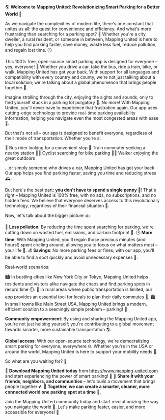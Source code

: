 🌎 **Welcome to Mapping United: Revolutionizing Smart Parking for a Better World** 🚀

As we navigate the complexities of modern life, there's one constant that unites us all: the quest for convenience and efficiency. And what's more frustrating than searching for a parking spot? 🤯 Whether you're a city dweller, a rural resident, or someone in between, Mapping United is here to help you find parking faster, save money, waste less fuel, reduce pollution, and regain lost time. 🕒

This 100% free, open-source smart parking app is designed for everyone – yes, everyone! 🌈 Whether you drive a car, take the bus, ride a train, bike, or walk, Mapping United has got your back. With support for all languages and compatibility with every country and county, we're not just talking about a local solution; we're talking about a global phenomenon that brings people together 💪.

Imagine strolling through the city, enjoying the sights and sounds, only to find yourself stuck in a parking lot purgatory 🔴. No more! With Mapping United, you'll never have to experience that frustration again. Our app uses cutting-edge technology to provide real-time parking availability information, helping you navigate even the most congested areas with ease 🚗.

But that's not all – our app is designed to benefit everyone, regardless of their mode of transportation. Whether you're a:

🚌 Bus rider looking for a convenient stop
🚂 Train commuter seeking a nearby station
🚴‍♂️ Cyclist searching for bike parking
🏃‍♀️ Walker enjoying the great outdoors

...or simply someone who drives a car, Mapping United has got your back. Our app helps you find parking faster, saving you time and reducing stress 🕰️.

But here's the best part: **you don't have to spend a single penny** 💸! That's right – Mapping United is 100% free, with no ads, no subscriptions, and no hidden fees. We believe that everyone deserves access to this revolutionary technology, regardless of their financial situation 🌟.

Now, let's talk about the bigger picture 📊:

🔴 **Less pollution**: By reducing the time spent searching for parking, we're cutting down on wasted fuel, emissions, and carbon footprint 💨.
🕒 **More time**: With Mapping United, you'll regain those precious minutes (and hours!) spent circling around, allowing you to focus on what matters most – your life 📆.
💰 **Savings**: No more parking fees or fines; with our app, you'll be able to find a spot quickly and avoid unnecessary expenses 💸.

Real-world scenarios:

🏙️ In bustling cities like New York City or Tokyo, Mapping United helps residents and visitors alike navigate the chaos and find parking spots in record time ⏱️.
🌳 In rural areas where public transportation is limited, our app provides an essential tool for locals to plan their daily commutes 🚌.
🏙️ In small towns like Main Street USA, Mapping United brings a modern, efficient solution to a seemingly simple problem – parking! 🚗

**Community empowerment**: By using and sharing the Mapping United app, you're not just helping yourself; you're contributing to a global movement towards smarter, more sustainable transportation 🌎.

**Global access**: With our open-source technology, we're democratizing smart parking for everyone, everywhere 🌐. Whether you're in the USA or around the world, Mapping United is here to support your mobility needs 💪.

So what are you waiting for? 🤔

📲 **Download Mapping United today** from https://www.mapping-united.com and start experiencing the power of smart parking! 🚀
💬 **Share it with your friends, neighbors, and communities** – let's build a movement that brings people together 💕.
🌟 **Together, we can create a smarter, cleaner, more connected world one parking spot at a time** 💪.

Join the Mapping United community today and start revolutionizing the way you navigate the world 🚀. Let's make parking faster, easier, and more accessible for everyone! 🎉